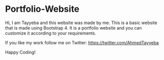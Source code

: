 # Portfolio-Website
Hi, I am Tayyeba and this website was made by me.
This is a basic website that is made using Bootstrap 4. It is a portfolio website and you can customize it according to your requirements.

If you like my work follow me on Twitter: https://twitter.com/AhmedTayyeba

Happy Coding!
